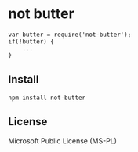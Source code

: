 # not butter

```
var butter = require('not-butter');
if(!butter) {
    ...
}
```

## Install

```
npm install not-butter
```

## License

Microsoft Public License (MS-PL)
